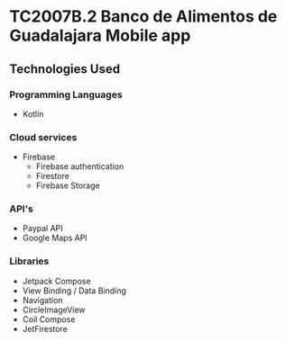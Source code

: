 # TC2007B.2 Banco de Alimentos de Guadalajara Mobile app
Technologies Used
---------------
### Programming Languages
- Kotlin
### Cloud services
- Firebase
  - Firebase authentication
  - Firestore
  - Firebase Storage
### API's
- Paypal API
- Google Maps API
### Libraries
- Jetpack Compose
- View Binding / Data Binding
- Navigation
- CircleImageView
- Coil Compose
- JetFirestore
